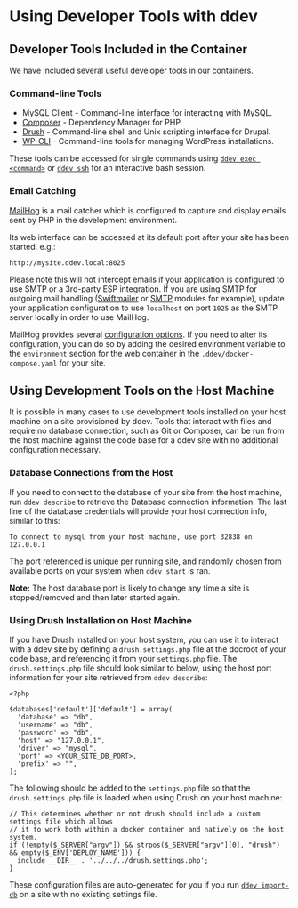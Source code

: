 <h1>Using Developer Tools with ddev</h1>

## Developer Tools Included in the Container
We have included several useful developer tools in our containers.

### Command-line Tools
- MySQL Client - Command-line interface for interacting with MySQL.
- [Composer](https://getcomposer.org/) - Dependency Manager for PHP.
- [Drush](http://www.drush.org) - Command-line shell and Unix scripting interface for Drupal.
- [WP-CLI](http://wp-cli.org/) - Command-line tools for managing WordPress installations.

These tools can be accessed for single commands using [`ddev exec <command>`](cli-usage.md#executing-commands-in-containers) or [`ddev ssh`](cli-usage.md#ssh-into-containers) for an interactive bash session.

### Email Catching
[MailHog](https://github.com/mailhog/MailHog) is a mail catcher which is configured to capture and display emails sent by PHP in the development environment.

Its web interface can be accessed at its default port after your site has been started. e.g.:
```
http://mysite.ddev.local:8025
```

Please note this will not intercept emails if your application is configured to use SMTP or a 3rd-party ESP integration. If you are using SMTP for outgoing mail handling ([Swiftmailer](https://www.drupal.org/project/swiftmailer) or [SMTP](https://www.drupal.org/project/smtp) modules for example), update your application configuration to use `localhost` on port `1025` as the SMTP server locally in order to use MailHog.

MailHog provides several [configuration options](https://github.com/mailhog/MailHog/blob/master/docs/CONFIG.md). If you need to alter its configuration, you can do so by adding the desired environment variable to the `environment` section for the web container in the `.ddev/docker-compose.yaml` for your site.

## Using Development Tools on the Host Machine
It is possible in many cases to use development tools installed on your host machine on a site provisioned by ddev. Tools that interact with files and require no database connection, such as Git or Composer, can be run from the host machine against the code base for a ddev site with no additional configuration necessary.

### Database Connections from the Host
If you need to connect to the database of your site from the host machine, run `ddev describe` to retrieve the Database connection information. The last line of the database credentials will provide your host connection info, similar to this:

```
To connect to mysql from your host machine, use port 32838 on 127.0.0.1
```

The port referenced is unique per running site, and randomly chosen from available ports on your system when `ddev start` is ran.

**Note:** The host database port is likely to change any time a site is stopped/removed and then later started again.

### Using Drush Installation on Host Machine
If you have Drush installed on your host system, you can use it to interact with a ddev site by defining a `drush.settings.php` file at the docroot of your code base, and referencing it from your `settings.php` file. The `drush.settings.php` file should look similar to below, using the host port information for your site retrieved from `ddev describe`:

```
<?php

$databases['default']['default'] = array(
  'database' => "db",
  'username' => "db",
  'password' => "db",
  'host' => "127.0.0.1",
  'driver' => "mysql",
  'port' => <YOUR_SITE_DB_PORT>,
  'prefix' => "",
);
```

The following should be added to the `settings.php` file so that the `drush.settings.php` file is loaded when using Drush on your host machine:

```
// This determines whether or not drush should include a custom settings file which allows
// it to work both within a docker container and natively on the host system.
if (!empty($_SERVER["argv"]) && strpos($_SERVER["argv"][0], "drush") && empty($_ENV['DEPLOY_NAME'])) {
  include __DIR__ . '../../../drush.settings.php';
}
```

These configuration files are auto-generated for you if you run [`ddev import-db`](cli-usage.md#import-db) on a site with no existing settings file.
